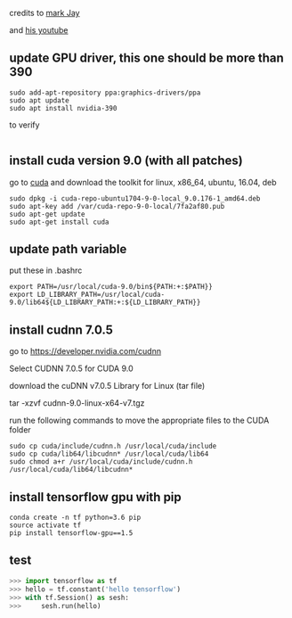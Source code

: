 credits to [mark Jay](https://github.com/markjay4k/Install-Tensorflow-on-Ubuntu-17.10-/blob/master/Tensorflow%20Install%20instructions.ipynb)

and [his youtube](https://www.youtube.com/watch?v=vxjbL5iN1XY)

## update GPU driver, this one should be more than 390
```
sudo add-apt-repository ppa:graphics-drivers/ppa
sudo apt update
sudo apt install nvidia-390
```
to verify
```nvidia-smi
```
## install cuda version 9.0 (with all patches)
go to [cuda](https://developer.nvidia.com/cuda-90-download-archive) and download the toolkit for linux, x86_64, ubuntu, 16.04, deb
```
sudo dpkg -i cuda-repo-ubuntu1704-9-0-local_9.0.176-1_amd64.deb
sudo apt-key add /var/cuda-repo-9-0-local/7fa2af80.pub
sudo apt-get update
sudo apt-get install cuda
```

## update path variable
put these in .bashrc
```
export PATH=/usr/local/cuda-9.0/bin${PATH:+:$PATH}}
export LD_LIBRARY_PATH=/usr/local/cuda-9.0/lib64${LD_LIBRARY_PATH:+:${LD_LIBRARY_PATH}}
```

## install cudnn 7.0.5
go to https://developer.nvidia.com/cudnn

Select CUDNN 7.0.5 for CUDA 9.0

download the cuDNN v7.0.5 Library for Linux (tar file)

tar -xzvf cudnn-9.0-linux-x64-v7.tgz

run the following commands to move the appropriate files to the CUDA folder
```
sudo cp cuda/include/cudnn.h /usr/local/cuda/include
sudo cp cuda/lib64/libcudnn* /usr/local/cuda/lib64
sudo chmod a+r /usr/local/cuda/include/cudnn.h /usr/local/cuda/lib64/libcudnn*
```
## install tensorflow gpu with pip
```
conda create -n tf python=3.6 pip
source activate tf
pip install tensorflow-gpu==1.5
```
## test
```python
>>> import tensorflow as tf
>>> hello = tf.constant('hello tensorflow')
>>> with tf.Session() as sesh:
>>>     sesh.run(hello)
```

